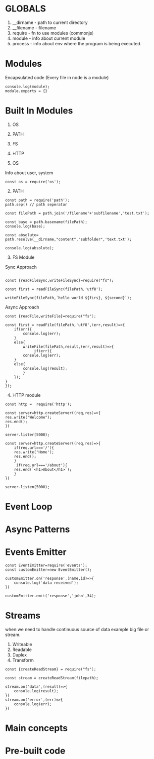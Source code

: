# GLOBALS

1. \_\_dirname - path to current directory
2. \_\_filename - filename
3. require - fn to use modules (commonjs)
4. module - info about current module
5. process - info about env where the program is being executed.

# Modules

Encapsulated code (Every file in node is a module)

```
console.log(module);
module.exports = {}
```

# Built In Modules

1. OS
2. PATH
3. FS
4. HTTP

1. OS

Info about user, system

```
const os = require('os');
```

2. PATH

```
const path = require('path');
path.sep() // path seperator

const filePath = path.join('/filename'+'subfilename','test.txt');

const base = path.basename(filePath);
console.log(base);

const absolute= path.resolve(__dirname,"content","subfolder",'text.txt');

console.log(absolute);

```

3. FS Module

Sync Approach

```

const {readFileSync,writeFileSync}=require("fs");

const first = readFileSync(filePath,'utf8');

writeFileSync(filePath,`hello world ${firs}, ${second}`);

```

Async Approach

```
const {readFile,writeFile}=require("fs");

const first = readFile(filePath,'utf8',(err,result)=>{
    if(err){
        console.log(err);
    }
    else{
        writeFile(filePath,result,(err,result)=>{
             if(err){
        console.log(err);
    }
    else{
        console.log(result);
        }
    });
}
});

```

4. HTTP module

```
const http =  require('http');

const server=http.createServer((req,res)=>{
res.write("Welcome");
res.end();
})

server.lister(5000);
```

```
const server=http.createServer((req,res)=>{
    if(req.url==='/'){
    res.write('Home');
    res.end();
    }
     if(req.url==='/about'){
    res.end(`<h1>About</h1>`);
    }
})

server.listen(5000);
```

# Event Loop

# Async Patterns

# Events Emitter

```
const EventEmitter=require('events');
const customEmitter=new EventEmitter();

customEmitter.on('response',(name,id)=>{
    console.log('data received');
})

customEmitter.emit('response','john',34);

```

# Streams

when we need to handle continuous source of data
example big file or stream.

1. Writeable
2. Readable
3. Duplex
4. Transform

```
const {createReadStream} = require("fs");

const stream = createReadStream(filepath);

stream.on('data',(result)=>{
    console.log(result);
})
stream.on('error',(err)=>{
    console.log(err);
})
```

# Main concepts

# Pre-built code
